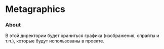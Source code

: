 # Metagraphics

### About
В этой директории будет храниться графика (изображения, спрайты и т.п.), которые будут использованы в проекте.